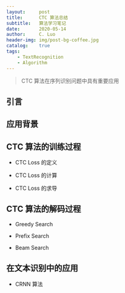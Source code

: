 ```yaml
---
layout:     post
title:      CTC 算法总结
subtitle:   算法学习笔记
date:       2020-05-14
author:     C. Luo
header-img: img/post-bg-coffee.jpg
catalog:    true
tags:
    - TextRecognition
    - Algorithm
---
```


>CTC 算法在序列识别问题中具有重要应用

## 引言

## 应用背景

## CTC 算法的训练过程

- CTC Loss 的定义

- CTC Loss 的计算

- CTC Loss 的求导

## CTC 算法的解码过程

- Greedy Search
  
- Prefix Search
  
- Beam Search
  
## 在文本识别中的应用

- CRNN 算法
  